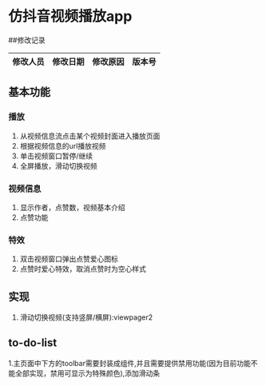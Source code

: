 # 仿抖音视频播放app

##修改记录

 | 修改人员     | 修改日期       | 修改原因     | 版本号       |
 | ------------ | ------------ | ------------ | -------------- |
 

## 基本功能

### 播放
1. 从视频信息流点击某个视频封面进入播放页面
2. 根据视频信息的url播放视频
3. 单击视频窗口暂停/继续
4. 全屏播放，滑动切换视频
### 视频信息
1. 显示作者，点赞数，视频基本介绍
2. 点赞功能
### 特效
1. 双击视频窗口弹出点赞爱心图标
2. 点赞时爱心特效，取消点赞时为空心样式

## 实现
1. 滑动切换视频(支持竖屏/横屏):viewpager2

## to-do-list
1.主页面中下方的toolbar需要封装成组件,并且需要提供禁用功能(因为目前功能不能全部实现，禁用可显示为特殊颜色),添加滑动条

 